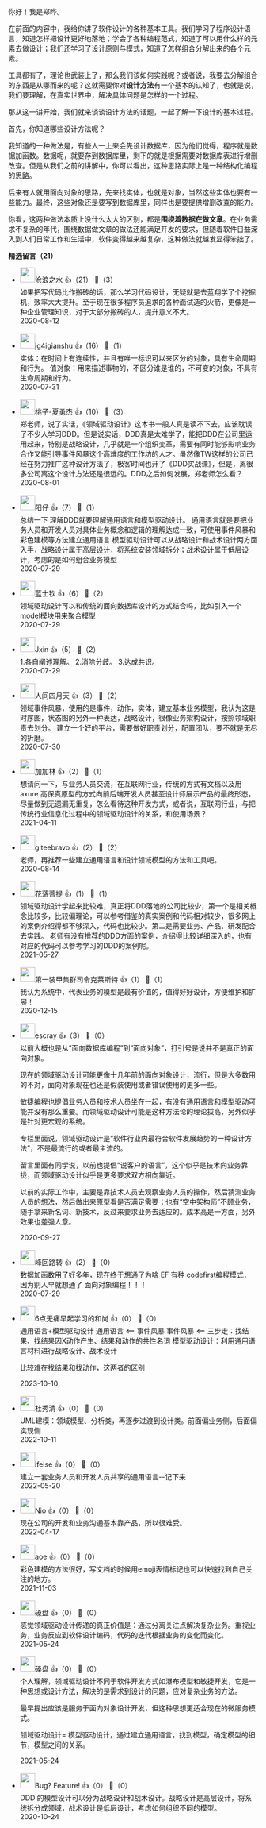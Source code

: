你好！我是郑晔。

在前面的内容中，我给你讲了软件设计的各种基本工具。我们学习了程序设计语言，知道怎样把设计更好地落地；学会了各种编程范式，知道了可以用什么样的元素去做设计；我们还学习了设计原则与模式，知道了怎样组合分解出来的各个元素。

工具都有了，理论也武装上了，那么我们该如何实践呢？或者说，我要去分解组合的东西是从哪而来的呢？这就需要你对**设计方法**有一个基本的认知了，也就是说，我们要理解，在真实世界中，解决具体问题是怎样的一个过程。

那从这一讲开始，我们就来谈谈设计方法的话题，一起了解一下设计的基本过程。

首先，你知道哪些设计方法呢？

我知道的一种做法是，有些人一上来会先设计数据库，因为他们觉得，程序就是数据加函数。数据呢，就要存到数据库里，剩下的就是根据需要对数据库表进行增删改查。但是从我们之前的讲解中，你可以看出，这种思路实际上是一种结构化编程的思路。

后来有人就用面向对象的思路，先来找实体，也就是对象，当然这些实体也要有一些能力。最终，这些对象还是要写到数据库里，同样也是要提供增删改查的能力。

你看，这两种做法本质上没什么太大的区别，都是**围绕着数据在做文章**。在业务需求不复杂的年代，围绕数据做文章的做法还能满足开发的要求，但随着软件日益深入到人们日常工作和生活中，软件变得越来越复杂，这种做法就越发显得笨拙了。
<div><strong>精选留言（21）</strong></div><ul>
<li><img src="https://static001.geekbang.org/account/avatar/00/11/30/5b/ed3b2211.jpg" width="30px"><span>沧浪之水</span> 👍（21） 💬（3）<div>如果把写代码比作搬砖的话，那么学习代码设计，无疑就是去蓝翔学了个挖掘机，效率大大提升。至于现在很多程序员追求的各种面试造的火箭，更像是一种企业管理知识，对于大部分搬砖的人，提升意义不大。</div>2020-08-12</li><br/><li><img src="http://thirdwx.qlogo.cn/mmopen/vi_32/Q0j4TwGTfTLsia5hqVlTLn17lUBwSpSUzraib7MSH3gOUNWOx8qUwpz3Lp6gFtkIibOMUAouyMGj5RIeTcePUfNkw/132" width="30px"><span>jg4igianshu</span> 👍（16） 💬（1）<div>实体：在时间上有连续性，并且有唯一标识可以来区分的对象，具有生命周期和行为。
值对象：用来描述事物的，不区分谁是谁的，不可变的对象，不具有生命周期和行为。</div>2020-07-31</li><br/><li><img src="https://static001.geekbang.org/account/avatar/00/11/ad/24/c6b763b4.jpg" width="30px"><span>桃子-夏勇杰</span> 👍（10） 💬（3）<div>郑老师，说了实话，《领域驱动设计》这本书一般人真是读不下去，应该耽误了不少人学习DDD。但是说实话，DDD真是太难学了，能把DDD在公司里运用起来，特别是战略设计，几乎就是一个组织变革，需要有同时能够影响业务合作又能引导事件风暴这个高难度的工作坊的人才。虽然像TW这样的公司已经在努力推广这种设计方法了，极客时间也开了《DDD实战课》，但是，离很多公司离这个设计方法还是很远的。DDD之后如何发展，郑老师怎么看？</div>2020-08-01</li><br/><li><img src="https://static001.geekbang.org/account/avatar/00/0f/f9/88/cdda9e6f.jpg" width="30px"><span>阳仔</span> 👍（7） 💬（1）<div>总结一下
理解DDD就要理解通用语言和模型驱动设计。
通用语言就是要把业务人员和开发人员对具体业务概念和逻辑的理解达成一致，可使用事件风暴和彩色建模等方法建立通用语言
模型驱动设计可以从战略设计和战术设计两方面入手，战略设计属于高层设计，将系统安装领域拆分；战术设计属于低层设计，考虑的是如何组合业务模型</div>2020-07-29</li><br/><li><img src="https://static001.geekbang.org/account/avatar/00/12/c2/cc/ca22bb7c.jpg" width="30px"><span>蓝士钦</span> 👍（6） 💬（2）<div>领域驱动设计可以和传统的面向数据库设计的方式结合吗，比如引入一个model模块用来聚合模型</div>2020-07-29</li><br/><li><img src="https://static001.geekbang.org/account/avatar/00/13/17/27/ec30d30a.jpg" width="30px"><span>Jxin</span> 👍（5） 💬（2）<div>1.各自阐述理解。
2.消除分歧。
3.达成共识。</div>2020-07-29</li><br/><li><img src="https://static001.geekbang.org/account/avatar/00/0f/fe/fa/2a046821.jpg" width="30px"><span>人间四月天</span> 👍（3） 💬（2）<div>领域事件风暴，使用的是事件，动作，实体，建立基本业务模型，我认为这是时序图，状态图的另外一种表达，战略设计，很像业务架构设计，按照领域职责去划分。
建立一个好的平台，需要做好职责划分，配置团队，要不就是无尽的折磨。
</div>2020-07-30</li><br/><li><img src="https://static001.geekbang.org/account/avatar/00/14/5d/35/50c80adf.jpg" width="30px"><span>加加林</span> 👍（2） 💬（1）<div>想请问一下，与业务人员交流，在互联网行业，传统的方式有文档以及用axure 高保真原型的方式向前后端开发人员甚至设计师展示产品的最终形态，尽量做到无遗漏无重复，怎么看待这种开发方式，或者说，互联网行业，与把传统行业信息化过程中的领域驱动设计的关系，和使用场景？</div>2021-04-11</li><br/><li><img src="https://static001.geekbang.org/account/avatar/00/0f/56/ea/32608c44.jpg" width="30px"><span>giteebravo</span> 👍（2） 💬（2）<div>
老师，再推荐一些建立通用语言和设计领域模型的方法和工具吧。
</div>2020-08-14</li><br/><li><img src="http://thirdwx.qlogo.cn/mmopen/vi_32/Q0j4TwGTfTJ9oglNbMCiauibXTw8KbpxhSEboDMdbRyHN1fK3EEj19KbQRlvj8GXqw5g9r2MibPlmlzqqGBXSsteA/132" width="30px"><span>花落菩提</span> 👍（1） 💬（1）<div>领域驱动设计学起来比较难，真正将DDD落地的公司比较少，第一个是相关概念比较多，比较偏理论，可以参考借鉴的真实案例和代码相对较少，很多网上的案例介绍得都不够深入，代码也比较少。第二是需要业务、产品、研发配合去实践。
老师有没有推荐的DDD方面的案例，介绍得比较详细深入的，也有对应的代码可以参考学习的DDD的案例呢。</div>2021-05-27</li><br/><li><img src="https://static001.geekbang.org/account/avatar/00/13/50/2b/2344cdaa.jpg" width="30px"><span>第一装甲集群司令克莱斯特</span> 👍（1） 💬（1）<div>我认为系统中，代表业务的模型是最有价值的，值得好好设计，方便维护和扩展！</div>2020-12-15</li><br/><li><img src="https://static001.geekbang.org/account/avatar/00/0f/92/6d/becd841a.jpg" width="30px"><span>escray</span> 👍（3） 💬（0）<div>以前大概也是从“面向数据库编程”到“面向对象”，打引号是说并不是真正的面向对象。

现在的领域驱动设计可能更像十几年前的面向对象设计，流行，但是大多数用的不对，面向对象现在也还是假装使用或者错误使用的更多一些。

敏捷编程也提倡业务人员和技术人员坐在一起，有没有通用语言和模型驱动可能并没有那么重要。而领域驱动设计可能是这种方法论的理论拔高，另外似乎是针对更宏观的系统。

专栏里面说，领域驱动设计是“软件行业内最符合软件发展趋势的一种设计方法”，不是最流行的或者最主流的。

留言里面有同学说，以前也提倡“说客户的语言”，这个似乎是技术向业务靠拢，而领域驱动设计似乎是更多要求双方相向靠近。

以前的实际工作中，主要是靠技术人员去观察业务人员的操作，然后猜测业务人员的想法，然后做出来原型看是否满足需要；也有“空中架构师”不顾业务，随手拿来新名词、新技术，反过来要求业务去适应的。成本高是一方面，另外效果也差强人意。</div>2020-09-27</li><br/><li><img src="https://static001.geekbang.org/account/avatar/00/12/92/ce/9d24cb2c.jpg" width="30px"><span>峰回路转</span> 👍（2） 💬（0）<div>数据加函数用了好多年，现在终于想通了为啥 EF 有种 codefirst编程模式， 因为别人早就想通了 面向对象编程！！！ </div>2020-07-29</li><br/><li><img src="https://static001.geekbang.org/account/avatar/00/19/fd/58/1af629c7.jpg" width="30px"><span>6点无痛早起学习的和尚</span> 👍（0） 💬（0）<div>通用语言+模型驱动设计
通用语言 &lt;== 事件风暴
事件风暴 &lt;== 三步走：找结果、找结果因X动作产生、结果和动作的共性名词
模型驱动设计：利用通用语言材料进行战略设计、战术设计

比较难在找结果和找动作，这两者的区别</div>2023-10-10</li><br/><li><img src="https://thirdwx.qlogo.cn/mmopen/vi_32/Q0j4TwGTfTJGiahPncXAMXlRibCVapHxib4V90Pxa56QQr6iatHmHn77YibSibWhdBe9YKxrD5ria9ZI4JfFjD1SecAmg/132" width="30px"><span>杜秀清</span> 👍（0） 💬（0）<div>UML建模：领域模型、分析类，再逐步过渡到设计类。前面偏业务侧，后面偏实现侧</div>2022-10-11</li><br/><li><img src="https://static001.geekbang.org/account/avatar/00/26/eb/d7/90391376.jpg" width="30px"><span>ifelse</span> 👍（0） 💬（0）<div>建立一套业务人员和开发人员共享的通用语言--记下来</div>2022-05-20</li><br/><li><img src="https://static001.geekbang.org/account/avatar/00/17/57/2a/cb7e3c20.jpg" width="30px"><span>Nio</span> 👍（0） 💬（0）<div>现在公司的开发和业务沟通基本靠产品，所以很难受。</div>2022-04-17</li><br/><li><img src="https://static001.geekbang.org/account/avatar/00/11/1d/de/62bfa83f.jpg" width="30px"><span>aoe</span> 👍（0） 💬（0）<div>彩色建模的方法很好，写文档的时候用emoji表情标记也可以快速找到自己关注的地方。</div>2021-11-03</li><br/><li><img src="https://static001.geekbang.org/account/avatar/00/10/1b/88/ac69f57a.jpg" width="30px"><span>磉盘</span> 👍（0） 💬（0）<div>感觉领域驱动设计传递的真正价值是：通过分离关注点解决复杂业务。重视业务，业务反应到软件设计编码，代码的迭代根据业务的变化而变化。</div>2021-05-24</li><br/><li><img src="https://static001.geekbang.org/account/avatar/00/10/1b/88/ac69f57a.jpg" width="30px"><span>磉盘</span> 👍（0） 💬（0）<div>个人理解，领域驱动设计不同于软件开发方式如瀑布模型和敏捷开发，它是一种思想或设计方法，解决的是需求到设计的问题，应对复杂业务的方法。

最早提出应该是服务于面向对象设计开发，但这种思想更适合现在的微服务模式。

领域驱动设计= 模型驱动设计，通过建立通用语言，找到模型，确定模型的细节，模型之间的关系。


</div>2021-05-24</li><br/><li><img src="https://static001.geekbang.org/account/avatar/00/11/c4/f3/92f654f1.jpg" width="30px"><span>Bug? Feature!</span> 👍（0） 💬（0）<div>DDD 的模型设计可以分为战略设计和战术设计。战略设计是高层设计，将系统拆分成领域，战术设计是低层设计，考虑如何组织不同的模型。</div>2020-10-24</li><br/>
</ul>